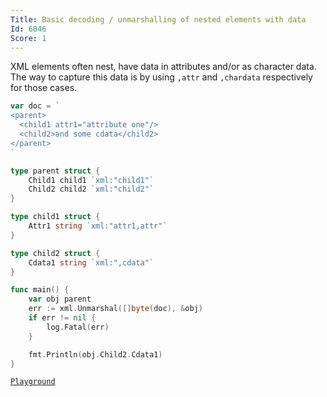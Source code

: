 ```yaml
---
Title: Basic decoding / unmarshalling of nested elements with data
Id: 6046
Score: 1
---
```

XML elements often nest, have data in attributes and/or as character data. The way to capture this data is by using `,attr` and `,chardata` respectively for those cases.

```go
var doc = `
<parent>
  <child1 attr1="attribute one"/>
  <child2>and some cdata</child2>
</parent>
`

type parent struct {
    Child1 child1 `xml:"child1"`
    Child2 child2 `xml:"child2"`
}

type child1 struct {
    Attr1 string `xml:"attr1,attr"`
}

type child2 struct {
    Cdata1 string `xml:",cdata"`
}

func main() {
    var obj parent
    err := xml.Unmarshal([]byte(doc), &obj)
    if err != nil {
        log.Fatal(err)
    }

    fmt.Println(obj.Child2.Cdata1)
}
```

[`Playground`](https://play.golang.org/p/yQrZPNTaWo)
